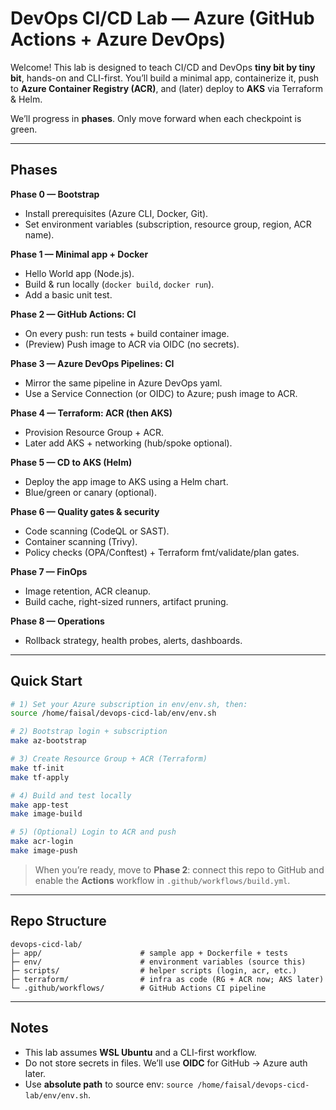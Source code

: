 # DevOps CI/CD Lab — Azure (GitHub Actions + Azure DevOps)

Welcome! This lab is designed to teach CI/CD and DevOps **tiny bit by tiny bit**, hands-on and CLI-first.
You’ll build a minimal app, containerize it, push to **Azure Container Registry (ACR)**, and (later) deploy to **AKS** via Terraform & Helm.

We’ll progress in **phases**. Only move forward when each checkpoint is green.

---

## Phases

**Phase 0 — Bootstrap**
- Install prerequisites (Azure CLI, Docker, Git).
- Set environment variables (subscription, resource group, region, ACR name).

**Phase 1 — Minimal app + Docker**
- Hello World app (Node.js).
- Build & run locally (`docker build`, `docker run`).
- Add a basic unit test.

**Phase 2 — GitHub Actions: CI**
- On every push: run tests + build container image.
- (Preview) Push image to ACR via OIDC (no secrets).

**Phase 3 — Azure DevOps Pipelines: CI**
- Mirror the same pipeline in Azure DevOps yaml.
- Use a Service Connection (or OIDC) to Azure; push image to ACR.

**Phase 4 — Terraform: ACR (then AKS)**
- Provision Resource Group + ACR.
- Later add AKS + networking (hub/spoke optional).

**Phase 5 — CD to AKS (Helm)**
- Deploy the app image to AKS using a Helm chart.
- Blue/green or canary (optional).

**Phase 6 — Quality gates & security**
- Code scanning (CodeQL or SAST).
- Container scanning (Trivy).
- Policy checks (OPA/Conftest) + Terraform fmt/validate/plan gates.

**Phase 7 — FinOps**
- Image retention, ACR cleanup.
- Build cache, right-sized runners, artifact pruning.

**Phase 8 — Operations**
- Rollback strategy, health probes, alerts, dashboards.

---

## Quick Start

```bash
# 1) Set your Azure subscription in env/env.sh, then:
source /home/faisal/devops-cicd-lab/env/env.sh

# 2) Bootstrap login + subscription
make az-bootstrap

# 3) Create Resource Group + ACR (Terraform)
make tf-init
make tf-apply

# 4) Build and test locally
make app-test
make image-build

# 5) (Optional) Login to ACR and push
make acr-login
make image-push
```

> When you’re ready, move to **Phase 2**: connect this repo to GitHub and enable the **Actions** workflow in `.github/workflows/build.yml`.

---

## Repo Structure

```
devops-cicd-lab/
├─ app/                      # sample app + Dockerfile + tests
├─ env/                      # environment variables (source this)
├─ scripts/                  # helper scripts (login, acr, etc.)
├─ terraform/                # infra as code (RG + ACR now; AKS later)
└─ .github/workflows/        # GitHub Actions CI pipeline
```

---

## Notes
- This lab assumes **WSL Ubuntu** and a CLI-first workflow.
- Do not store secrets in files. We’ll use **OIDC** for GitHub → Azure auth later.
- Use **absolute path** to source env: `source /home/faisal/devops-cicd-lab/env/env.sh`.

